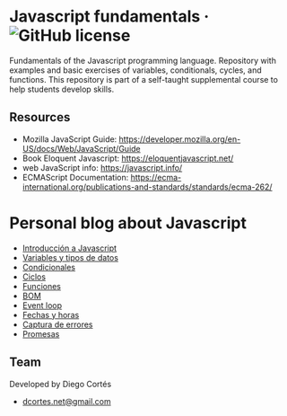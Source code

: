 # Javascript fundamentals &middot; ![GitHub license](https://img.shields.io/badge/license-MIT-blue.svg)

Fundamentals of the Javascript programming language. Repository with examples and basic exercises of variables, conditionals, cycles, and functions. This repository is part of a self-taught supplemental course to help students develop skills.

## Resources

- Mozilla JavaScript Guide: https://developer.mozilla.org/en-US/docs/Web/JavaScript/Guide
- Book Eloquent Javascript: https://eloquentjavascript.net/
- web JavaScript info: https://javascript.info/
- ECMAScript Documentation: https://ecma-international.org/publications-and-standards/standards/ecma-262/

# Personal blog about Javascript

- [Introducción a Javascript](https://medium.com/@diego.coder/introducción-a-javascript-79bc942c288d)
- [Variables y tipos de datos](https://medium.com/@diego.coder/variables-y-tipos-de-datos-en-javascript-16543ef93145)
- [Condicionales](https://medium.com/@diego.coder/condicionales-en-javascript-if-if-else-y-switch-3f833b664bff)
- [Ciclos](https://medium.com/@diego.coder/ciclos-en-javascript-for-for-in-for-of-for-each-y-while-b02fec257dbe)
- [Funciones](https://medium.com/@diego.coder/funciones-en-javascript-arrow-iffe-callbacks-4b57df6b33de)
- [BOM](https://medium.com/@diego.coder/introducci%C3%B3n-a-los-objetos-del-navegador-bom-bfd01fbfda23)
- [Event loop](https://medium.com/@diego.coder/event-loop-y-su-relaci%C3%B3n-con-javascript-1e1276431189)
- [Fechas y horas](https://medium.com/@diego.coder/fechas-y-horas-en-javascript-objeto-date-46bc36ed3774)
- [Captura de errores](https://medium.com/@diego.coder/manejando-errores-en-javascript-c3c415b70575)
- [Promesas](https://medium.com/@diego.coder/promesas-en-javascript-9b7c41d233cd)

## Team

Developed by Diego Cortés

- dcortes.net@gmail.com
